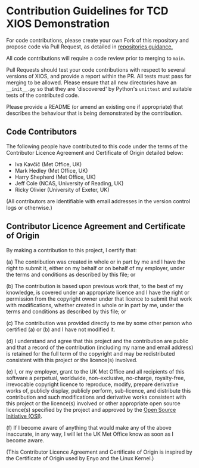 # Contribution Guidelines for TCD XIOS Demonstration

For code contributions, please create your own Fork of this repository and
propose code via Pull Request, as detailed in 
[repositories guidance.](repositories.md)

All code contributions will require a code review prior to merging to `main`.

Pull Requests should test your code contributions with respect to several
versions of XIOS, and provide a report within the PR. All tests must pass
for merging to be allowed.
Please ensure that all new directories have an `__init__.py` so that they
are 'discovered' by Python's `unittest` and suitable tests of the contributed code.

Please provide a README (or amend an existing one if appropriate) that describes
the behaviour that is being demonstrated by the contribution.

## Code Contributors

The following people have contributed to this code under the terms of
the Contributor Licence Agreement and Certificate of Origin detailed
below:

<!-- start-shortlog -->
 - Iva Kavčič (Met Office, UK)
 - Mark Hedley (Met Office, UK)
 - Harry Shepherd (Met Office, UK)
 - Jeff Cole (NCAS, University of Reading, UK)
 - Ricky Olivier (University of Exeter, UK)
<!-- end-shortlog -->

(All contributors are identifiable with email addresses in the version control
logs or otherwise.)

## Contributor Licence Agreement and Certificate of Origin

By making a contribution to this project, I certify that:

(a) The contribution was created in whole or in part by me and I have
    the right to submit it, either on my behalf or on behalf of my
    employer, under the terms and conditions as described by this file;
    or

(b) The contribution is based upon previous work that, to the best of
    my knowledge, is covered under an appropriate licence and I have
    the right or permission from the copyright owner under that licence
    to submit that work with modifications, whether created in whole or
    in part by me, under the terms and conditions as described by
    this file; or

(c) The contribution was provided directly to me by some other person
    who certified (a) or (b) and I have not modified it.

(d) I understand and agree that this project and the contribution
    are public and that a record of the contribution (including my
    name and email address) is retained for the full term of
    the copyright and may be redistributed consistent with this project
    or the licence(s) involved.

(e) I, or my employer, grant to the UK Met Office and all recipients of
    this software a perpetual, worldwide, non-exclusive, no-charge,
    royalty-free, irrevocable copyright licence to reproduce, modify,
    prepare derivative works of, publicly display, publicly perform,
    sub-licence, and distribute this contribution and such modifications
    and derivative works consistent with this project or the licence(s)
    involved or other appropriate open source licence(s) specified by
    the project and approved by the
    [Open Source Initiative (OSI)](http://www.opensource.org/).

(f) If I become aware of anything that would make any of the above
    inaccurate, in any way, I will let the UK Met Office know as soon as
    I become aware.

(This Contributor Licence Agreement and Certificate of Origin is
inspired by the Certificate of Origin used by Enyo and the Linux
Kernel.)
